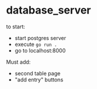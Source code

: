 # database_server

to start:
  - start postgres server
  - execute `go run .`
  - go to localhost:8000
  
  
Must add:
  - second table page
  - "add entry" buttons